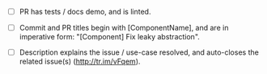 <!-- Thanks so much for your PR, your contribution is appreciated! -->

- [ ] PR has tests / docs demo, and is linted.
- [ ] Commit and PR titles begin with [ComponentName], and are in imperative form: "[Component] Fix leaky abstraction".
- [ ] Description explains the issue / use-case resolved, and auto-closes the related issue(s) (http://tr.im/vFqem).

